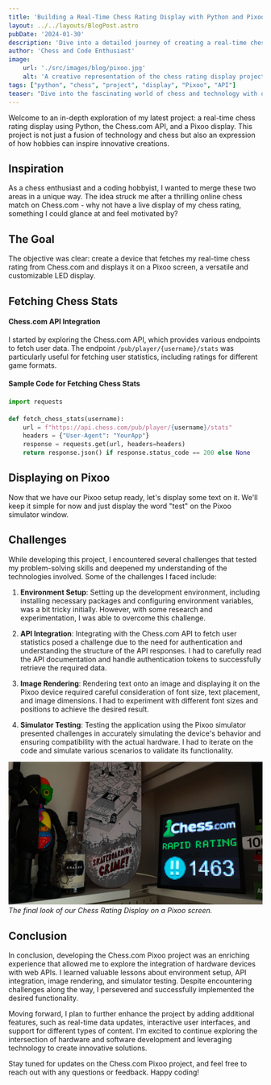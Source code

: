 ```yaml
---
title: 'Building a Real-Time Chess Rating Display with Python and Pixoo'
layout: ../../layouts/BlogPost.astro
pubDate: '2024-01-30'
description: 'Dive into a detailed journey of creating a real-time chess rating display using Python, Chess.com API, and Pixoo.'
author: 'Chess and Code Enthusiast'
image:
    url: './src/images/blog/pixoo.jpg'
    alt: 'A creative representation of the chess rating display project.'
tags: ["python", "chess", "project", "display", "Pixoo", "API"]
teaser: "Dive into the fascinating world of chess and technology with our latest blog post! Join us on an exciting journey as we explore the creation of a real-time chess rating display using Python, the Chess.com API, and a Pixoo display. Discover how we blend the strategic depth of chess with the power of coding to craft an innovative solution that's as captivating as the game itself. Stay tuned for insights, code snippets, and a glimpse into the challenges and triumphs of this chess-inspired coding adventure!"
---
```


Welcome to an in-depth exploration of my latest project: a real-time chess rating display using Python, the Chess.com API, and a Pixoo display. This project is not just a fusion of technology and chess but also an expression of how hobbies can inspire innovative creations.


## Inspiration

As a chess enthusiast and a coding hobbyist, I wanted to merge these two areas in a unique way. The idea struck me after a thrilling online chess match on Chess.com - why not have a live display of my chess rating, something I could glance at and feel motivated by?

## The Goal

The objective was clear: create a device that fetches my real-time chess rating from Chess.com and displays it on a Pixoo screen, a versatile and customizable LED display.


## Fetching Chess Stats

#### Chess.com API Integration

I started by exploring the Chess.com API, which provides various endpoints to fetch user data. The endpoint `/pub/player/{username}/stats` was particularly useful for fetching user statistics, including ratings for different game formats.

#### Sample Code for Fetching Chess Stats

```python
import requests

def fetch_chess_stats(username):
    url = f"https://api.chess.com/pub/player/{username}/stats"
    headers = {"User-Agent": "YourApp"}
    response = requests.get(url, headers=headers)
    return response.json() if response.status_code == 200 else None
```

## Displaying on Pixoo

Now that we have our Pixoo setup ready, let's display some text on it. We'll keep it simple for now and just display the word "test" on the Pixoo simulator window.

## Challenges

While developing this project, I encountered several challenges that tested my problem-solving skills and deepened my understanding of the technologies involved. Some of the challenges I faced include:

1. **Environment Setup**: Setting up the development environment, including installing necessary packages and configuring environment variables, was a bit tricky initially. However, with some research and experimentation, I was able to overcome this challenge.

2. **API Integration**: Integrating with the Chess.com API to fetch user statistics posed a challenge due to the need for authentication and understanding the structure of the API responses. I had to carefully read the API documentation and handle authentication tokens to successfully retrieve the required data.

3. **Image Rendering**: Rendering text onto an image and displaying it on the Pixoo device required careful consideration of font size, text placement, and image dimensions. I had to experiment with different font sizes and positions to achieve the desired result.

4. **Simulator Testing**: Testing the application using the Pixoo simulator presented challenges in accurately simulating the device's behavior and ensuring compatibility with the actual hardware. I had to iterate on the code and simulate various scenarios to validate its functionality.

![Chess Rating Display](./../../images/blog/pixoo.jpg)
*The final look of our Chess Rating Display on a Pixoo screen.*

## Conclusion

In conclusion, developing the Chess.com Pixoo project was an enriching experience that allowed me to explore the integration of hardware devices with web APIs. I learned valuable lessons about environment setup, API integration, image rendering, and simulator testing. Despite encountering challenges along the way, I persevered and successfully implemented the desired functionality.

Moving forward, I plan to further enhance the project by adding additional features, such as real-time data updates, interactive user interfaces, and support for different types of content. I'm excited to continue exploring the intersection of hardware and software development and leveraging technology to create innovative solutions.

Stay tuned for updates on the Chess.com Pixoo project, and feel free to reach out with any questions or feedback. Happy coding!


